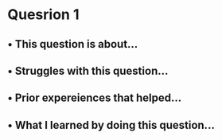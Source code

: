 # Quesrion 1
## • This question is about...
## • Struggles with this question...
## • Prior expereiences that helped...
## • What I learned by doing this question...
